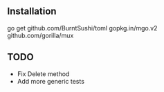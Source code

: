 ## Installation
go get github.com/BurntSushi/toml gopkg.in/mgo.v2 github.com/gorilla/mux
## TODO
+ Fix Delete method
+ Add more generic tests

